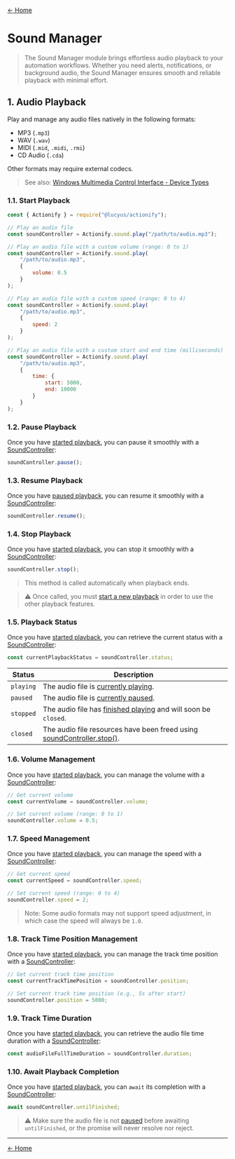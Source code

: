 [← Home](../README.md#features)

# Sound Manager

> The Sound Manager module brings effortless audio playback to your automation workflows. Whether you need alerts, notifications, or background audio, the Sound Manager ensures smooth and reliable playback with minimal effort.

## 1. Audio Playback

Play and manage any audio files natively in the following formats:

* MP3 (`.mp3`)
* WAV (`.wav`)
* MIDI (`.mid`, `.midi`, `.rmi`)
* CD Audio (`.cda`)

Other formats may require external codecs.

> See also: [Windows Multimedia Control Interface - Device Types](https://learn.microsoft.com/en-us/windows/win32/multimedia/device-types)


### 1.1. Start Playback

```js
const { Actionify } = require("@lucyus/actionify");

// Play an audio file
const soundController = Actionify.sound.play("/path/to/audio.mp3");

// Play an audio file with a custom volume (range: 0 to 1)
const soundController = Actionify.sound.play(
    "/path/to/audio.mp3",
    {
        volume: 0.5
    }
);

// Play an audio file with a custom speed (range: 0 to 4)
const soundController = Actionify.sound.play(
    "/path/to/audio.mp3",
    {
        speed: 2
    }
);

// Play an audio file with a custom start and end time (milliseconds)
const soundController = Actionify.sound.play(
    "/path/to/audio.mp3",
    {
        time: {
            start: 5000,
            end: 10000
        }
    }
);
```

### 1.2. Pause Playback

Once you have [started playback](#11-start-playback), you can pause it smoothly with a [SoundController](#11-start-playback):

```js
soundController.pause();
```


### 1.3. Resume Playback

Once you have [paused playback](#12-pause-playback), you can resume it smoothly with a [SoundController](#11-start-playback):

```js
soundController.resume();
```


### 1.4. Stop Playback

Once you have [started playback](#11-start-playback), you can stop it smoothly with a [SoundController](#11-start-playback):

```js
soundController.stop();
```

> This method is called automatically when playback ends.

> ⚠️ Once called, you must [start a new playback](#11-start-playback) in order to use the other playback features.

### 1.5. Playback Status

Once you have [started playback](#11-start-playback), you can retrieve the current status with a [SoundController](#11-start-playback):

```js
const currentPlaybackStatus = soundController.status;
```

|   Status   |                                         Description                                         |
|------------|---------------------------------------------------------------------------------------------|
| `playing`  | The audio file is [currently playing](#11-start-playback).                                  |
| `paused`   | The audio file is [currently paused](#12-pause-playback).                                   |
| `stopped`  | The audio file has [finished playing](#14-stop-playback) and will soon be `closed`.         |
| `closed`   | The audio file resources have been freed using [soundController.stop()](#14-stop-playback). |


### 1.6. Volume Management

Once you have [started playback](#11-start-playback), you can manage the volume with a [SoundController](#11-start-playback):

```js
// Get current volume
const currentVolume = soundController.volume;

// Set current volume (range: 0 to 1)
soundController.volume = 0.5;
```


### 1.7. Speed Management

Once you have [started playback](#11-start-playback), you can manage the speed with a [SoundController](#11-start-playback):

```js
// Get current speed
const currentSpeed = soundController.speed;

// Set current speed (range: 0 to 4)
soundController.speed = 2;
```

> Note: Some audio formats may not support speed adjustment, in which case the speed will always be `1.0`.


### 1.8. Track Time Position Management

Once you have [started playback](#11-start-playback), you can manage the track time position with a [SoundController](#11-start-playback):

```js
// Get current track time position
const currentTrackTimePosition = soundController.position;

// Set current track time position (e.g., 5s after start)
soundController.position = 5000;
```


### 1.9. Track Time Duration

Once you have [started playback](#11-start-playback), you can retrieve the audio file time duration with a [SoundController](#11-start-playback):

```js
const audioFileFullTimeDuration = soundController.duration;
```


### 1.10. Await Playback Completion

Once you have [started playback](#11-start-playback), you can `await` its completion with a [SoundController](#11-start-playback):

```js
await soundController.untilFinished;
```

> ⚠️ Make sure the audio file is not [paused](#12-pause-playback) before awaiting `untilFinished`, or the promise will never resolve nor reject.


---

[← Home](../README.md#features)
